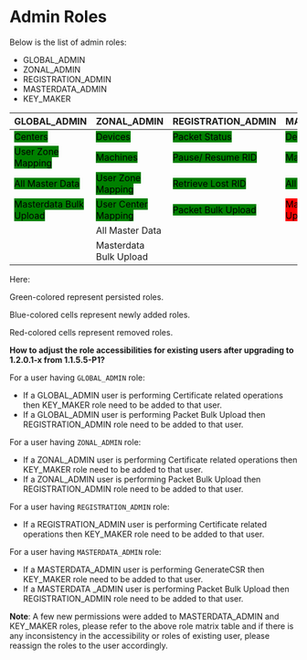 # Admin Roles

Below is the list of admin roles:

* GLOBAL\_ADMIN
* ZONAL\_ADMIN
* REGISTRATION\_ADMIN
* MASTERDATA\_ADMIN
* KEY\_MAKER

| GLOBAL\_ADMIN                                                       | ZONAL\_ADMIN                                                     | REGISTRATION\_ADMIN                                             | MASTERDATA\_ADMIN                                                 | KEY\_MAKER                                                     |
| ------------------------------------------------------------------- | ---------------------------------------------------------------- | --------------------------------------------------------------- | ----------------------------------------------------------------- | -------------------------------------------------------------- |
| <mark style="background-color:green;">Centers</mark>                | <mark style="background-color:green;">Devices</mark>             | <mark style="background-color:green;">Packet Status</mark>      | <mark style="background-color:green;">Devices</mark>              | <mark style="background-color:green;">GenerateMasterKey</mark> |
| <mark style="background-color:green;">User Zone Mapping</mark>      | <mark style="background-color:green;">Machines</mark>            | <mark style="background-color:green;">Pause/ Resume RID</mark>  | <mark style="background-color:green;">Machines</mark>             | <mark style="background-color:blue;">GenerateCSR</mark>        |
| <mark style="background-color:green;">All Master Data</mark>        | <mark style="background-color:green;">User Zone Mapping</mark>   | <mark style="background-color:green;">Retrieve Lost RID</mark>  | <mark style="background-color:green;">All Master Data</mark>      | <mark style="background-color:blue;">GetCertificate</mark>     |
| <mark style="background-color:green;">Masterdata Bulk Upload</mark> | <mark style="background-color:green;">User Center Mapping</mark> | <mark style="background-color:green;">Packet Bulk Upload</mark> | <mark style="background-color:red;">Masterdata Bulk Upload</mark> | <mark style="background-color:blue;">UploadCertificate</mark>  |
|                                                                     | All Master Data                                                  |                                                                 |                                                                   | UploadOtherDomainCertificate                                   |
|                                                                     | Masterdata Bulk Upload                                           |                                                                 |                                                                   |                                                                |

Here:

Green-colored represent persisted roles.

Blue-colored cells represent newly added roles.

Red-colored cells represent removed roles.

**How to adjust the role accessibilities for existing users after upgrading to 1.2.0.1-x from 1.1.5.5-P1?**

For a user having `GLOBAL_ADMIN` role:

* If a GLOBAL\_ADMIN user is performing Certificate related operations then KEY\_MAKER role need to be added to that user.
* If a GLOBAL\_ADMIN user is performing Packet Bulk Upload then REGISTRATION\_ADMIN role need to be added to that user.

For a user having `ZONAL_ADMIN` role:

* If a ZONAL\_ADMIN user is performing Certificate related operations then KEY\_MAKER role need to be added to that user.
* If a ZONAL\_ADMIN user is performing Packet Bulk Upload then REGISTRATION\_ADMIN role need to be added to that user.

For a user having `REGISTRATION_ADMIN` role:

* If a REGISTRATION\_ADMIN user is performing Certificate related operations then KEY\_MAKER role need to be added to that user.

For a user having `MASTERDATA_ADMIN` role:

* If a MASTERDATA\_ADMIN user is performing GenerateCSR then KEY\_MAKER role need to be added to that user.
* If a MASTERDATA \_ADMIN user is performing Packet Bulk Upload then REGISTRATION\_ADMIN role need to be added to that user.

**Note**: A few new permissions were added to MASTERDATA\_ADMIN and KEY\_MAKER roles, please refer to the above role matrix table and if there is any inconsistency in the accessibility or roles of existing user, please reassign the roles to the user accordingly.
